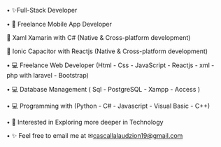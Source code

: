 • ✨Full-Stack Developer

• 📱 Freelance Mobile App Developer

   🐾 Xaml Xamarin with C# (Native & Cross-platform development)
   
   🐾 Ionic Capacitor with Reactjs (Native & Cross-platform development)
     
• 💻 Freelance Web Developer (Html - Css - JavaScript - Reactjs - xml - php with laravel - Bootstrap)

• 💻 Database Management ( Sql - PostgreSQL - Xampp - Access )

• 💻 Programming with (Python - C# - Javascript - Visual Basic - C++)

• 👀 Interested in Exploring more deeper in Technology

• ✨ Feel free to email me at ✉cascallalaudzion19@gmail.com

 


